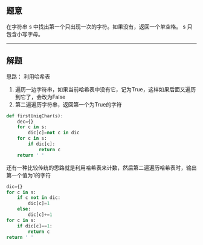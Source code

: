 ## 题意

在字符串 s 中找出第一个只出现一次的字符。如果没有，返回一个单空格。 s 只包含小写字母。

---
## 解题

思路：
利用哈希表
1. 遍历一边字符串，如果当前哈希表中没有它，记为True，这样如果后面又遍历到它了，会改为False
2. 第二遍遍历字符串，返回第一个为True的字符

```python
def firstUniqChar(s):
	dec={}
	for c in s:
		dic[c]=not c in dic
	for c in s:
		if dic[c]:
			return c
	return ' '
```

还有一种比较传统的思路就是利用哈希表来计数，然后第二遍遍历哈希表时，输出第一个值为1的字符

```python
dic={}
for c in s:
	if c not in dic:
		dic[c]=1
	else:
		dic[c]+=1
for c in s:
	if dic[c]==1:
		return c
return ' '  
```